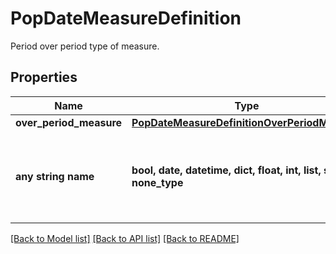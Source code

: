 # PopDateMeasureDefinition

Period over period type of measure.

## Properties
Name | Type | Description | Notes
------------ | ------------- | ------------- | -------------
**over_period_measure** | [**PopDateMeasureDefinitionOverPeriodMeasure**](PopDateMeasureDefinitionOverPeriodMeasure.md) |  | 
**any string name** | **bool, date, datetime, dict, float, int, list, str, none_type** | any string name can be used but the value must be the correct type | [optional]

[[Back to Model list]](../README.md#documentation-for-models) [[Back to API list]](../README.md#documentation-for-api-endpoints) [[Back to README]](../README.md)


